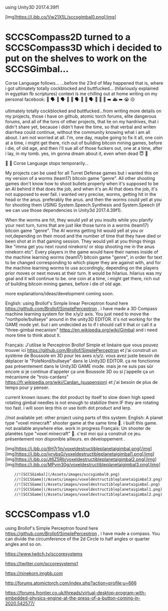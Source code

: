 

using Unity3D 2017.4.39f1

[img]https://i.ibb.co/Vw21X5L/sccsgimbal0.png[/img]


# SCCSCompass2D turned to a SCCSCompass3D which i decided to put on the shelves to work on the SCCSGimbal...
Corse Language follows...
...before the 23rd of May happened that is, where i got ultimately totally cockblocked and buttfucked... (hilariously explained in egyptian fb scriptures)
context is me chilling out at home writing on my personal facebook:
📜
🗣
🤳
🗣
💩
👮‍
🗣
🎇
💩
🗣
💩
👮‍
📜
➡️
🚑
➡️
😭
😒

ultimately totally cockblocked and buttfucked...from writing more details on my projects, those i have on github, atomic torch forums, elite dangerous forums, and all of the tons of other projects, that lie on my hardrives, that i didn't share yet, because i didn't have the time, so that verbal and writen diarrhea could continue, without the community knowing what i am all about. I am not worried at all. I'm, one day, maybe going to fix it all, one coin at a time, i might get there, rich out of building bitcoin mining games, before i die, of old age, and then i'll sue all of those fuckers out, one at a time, after i lay, in my tomb. yes, im gonna dream about it, even when dead 😇  🧐

😤  🧐
Corse Language stops temporarily...

My projects can be used for all Turret Defense games but i wanted this on my version of a worms (team17) bitcoin game "genre". All other shooting games don't know how to shoot bullets properly when it's supposed to be an AI behind it that does the job, and when it's an AI
that does the job, it's not supposed to ever fail. i wanted very precise, worms, getting hit in the head or the anus. preferably the anus. and then the worms could yell at you for shooting them USING System.Speech.Synthesis and System.Speech (if we can use those dependencies in Unity3d 2017.4.39f1). 

When the worms are hit, they would yell at you insults while you planify your next turn, turns that are just like those turns in a worms (team17) bitcoin game "genre". The AI worms getting hit would yell at you or not,depending on their mood and the number of time that they have died or been shot at in that gaming session. They would yell at you things things like "imma get you next round ninekorn/ or stop shooting me in the anus ninekorn etc". Every players in the game would have their names inside of the machine learning worms (team17) bitcoin game "genre", in order for text to be changed corresponding to which player they are against with, and for the machine learning worms to use accordingly, depending on the players prior moves or next moves at their turn. It would be hilarius. hilarius was my goal and it will continue to be. one coin at a time, i might get there, rich out of building bitcoin mining games, before i die of old age. 

more explanations/ideas/development coming soon.

English: using Brollof's Simple linear Perceptron found here https://github.com/Brollof/SimplePerceptron , i have made a 3D Compass  machine learning system for the x/y/z axis. You just need to move the "northpole/bullseye" around in the unity3D EDITOR. it's not working for the GAME mode yet. but i am undecided as to if i should call it that or call it a "three-gimbal mecanism" https://en.wikipedia.org/wiki/Gimbal and i need more time to think about it.

Français: J'utilise le Perceptron Brollof Simple et linéaire que vous pouvez trouver ici https://github.com/Brollof/SimplePerceptron  et j'ai construit un système de Boussole en 3D pour les axes x/y/z. vous avez juste besoin de déplacer le "PoleNord/bullseye" dans le Unity3D EDITOR. ça ne fonctionne pas présentement dans le Unity3D GAME mode. mais je ne suis pas sûr encore si je continue d'appeler ça une Boussole 3D ou si j'appelle ça un mécanisme de "trois-cardans" https://fr.wikipedia.org/wiki/Cardan_(suspension) et j'ai besoin de plus de temps pour y penser.

current known issues: the dot product by itself to slow down high speed rotating gimbal needles is not enough to stabilize them IF they are rotating too fast. i will soon lerp this or use both dot product and lerp. 

//not available yet: other project using parts of this system:
English: A planet type "voxel minecraft" shooter game at the same time 🙂. i built this game. not available anywhere else. work in progress
Français: Un shooter de planètes type "voxel minecraft" 🙂. c'est moi qui a construit ce jeu. présentement non disponible ailleurs. en développement . 

[img]https://i.ibb.co/6H7r1jn/voxeldestructibleplanetaigimbal.png[/img]
[img]https://i.ibb.co/jyrvbsG/voxeldestructibleplanetaigimbal1.png[/img]
[img]https://i.ibb.co/Jt6Z5Rb/voxeldestructibleplanetaigimbal2.png[/img]
[img]https://i.ibb.co/MPvm30g/voxeldestructibleplanetaigimbal3.png[/img]

        //![SCCSGimbal](/Assets/images/sccsgimbal0.png)
        //![SCCSGame](/Assets/images/voxeldestructibleplanetaigimbal3.png)
        //![SCCSGame](/Assets/images/voxeldestructibleplanetaigimbal.png)
        //![SCCSGame](/Assets/images/voxeldestructibleplanetaigimbal1.png)
        //![SCCSGame](/Assets/images/voxeldestructibleplanetaigimbal2.png)

# SCCSCompass v1.0
using Brollof's Simple Perceptron found here https://github.com/Brollof/SimplePerceptron , i have made a compass. You can divide the circumference of the 2d Circle to half angles or quarter angles and so on.


https://www.twitch.tv/sccoresystems

https://twitter.com/sccoresystems1

https://ninekorn.imgbb.com

http://forums.atomictorch.com/index.php?action=profile;u=666

https://forums.frontier.co.uk/threads/virtual-desktop-program-with-embedded-physics-engine-at-the-press-of-a-button-coming-in-2020.542577/





